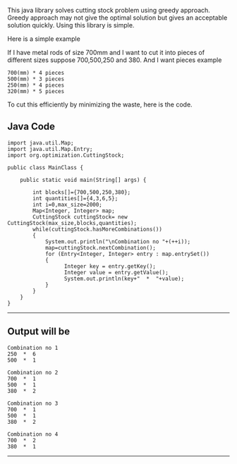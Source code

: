 This java library solves cutting stock problem using greedy approach.
Greedy approach may not give the optimal solution but gives an acceptable solution quickly.
Using this library is simple.

Here is a simple example

If I have metal rods of size 700mm and I want to cut it into pieces of different sizes suppose 700,500,250 and 380.
And I want pieces example

	700(mm) * 4 pieces
	500(mm) * 3 pieces
	250(mm) * 4 pieces
	320(mm) * 5 pieces
To cut this efficiently by minimizing the waste, here is the code.

Java Code
------------------------------------------------------
	import java.util.Map;
	import java.util.Map.Entry;
	import org.optimization.CuttingStock;
	
	public class MainClass {

		public static void main(String[] args) {

			int blocks[]={700,500,250,380};
			int quantities[]={4,3,6,5};
			int i=0,max_size=2000;
			Map<Integer, Integer> map;
		    CuttingStock cuttingStock= new CuttingStock(max_size,blocks,quantities);
			while(cuttingStock.hasMoreCombinations())
			{
				System.out.println("\nCombination no "+(++i));
				map=cuttingStock.nextCombination();
				for (Entry<Integer, Integer> entry : map.entrySet()) 
				{
					  Integer key = entry.getKey();
					  Integer value = entry.getValue();
					  System.out.println(key+"  *  "+value);
				}
			}
		}
	}


------------------------------------------------------
Output will be
------------------------------------------------------
	Combination no 1
	250  *  6
	500  *  1

	Combination no 2
	700  *  1
	500  *  1
	380  *  2

	Combination no 3
	700  *  1
	500  *  1
	380  *  2

	Combination no 4
	700  *  2
	380  *  1
------------------------------------------------------
